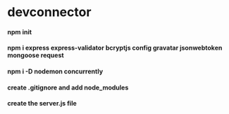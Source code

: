 # devconnector

#### npm init
#### npm i express express-validator bcryptjs config gravatar jsonwebtoken mongoose request
#### npm i -D nodemon concurrently

#### create .gitignore and add node_modules
#### create the server.js file


